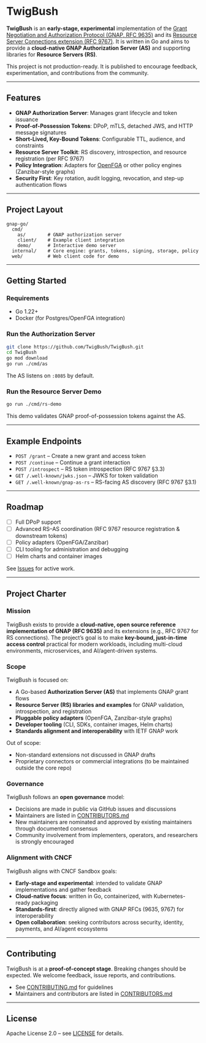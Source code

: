 # TwigBush

**TwigBush** is an **early-stage, experimental** implementation of the [Grant Negotiation and Authorization Protocol (GNAP, RFC 9635)](https://www.rfc-editor.org/rfc/rfc9635.html) and its [Resource Server Connections extension (RFC 9767)](https://www.rfc-editor.org/rfc/rfc9767.html).
It is written in Go and aims to provide a **cloud-native GNAP Authorization Server (AS)** and supporting libraries for **Resource Servers (RS)**.

This project is not production-ready. It is published to encourage feedback, experimentation, and contributions from the community.

---

## Features

* **GNAP Authorization Server**: Manages grant lifecycle and token issuance
* **Proof-of-Possession Tokens**: DPoP, mTLS, detached JWS, and HTTP message signatures
* **Short-Lived, Key-Bound Tokens**: Configurable TTL, audience, and constraints
* **Resource Server Toolkit**: RS discovery, introspection, and resource registration (per RFC 9767)
* **Policy Integration**: Adapters for [OpenFGA](https://openfga.dev/) or other policy engines (Zanzibar-style graphs)
* **Security First**: Key rotation, audit logging, revocation, and step-up authentication flows

---

## Project Layout

```
gnap-go/
  cmd/
    as/        # GNAP authorization server
    client/    # Example client integration 
    demo/      # Interactive demo server
  internal/    # Core engine: grants, tokens, signing, storage, policy
  web/         # Web client code for demo
```

---

## Getting Started

### Requirements

* Go 1.22+
* Docker (for Postgres/OpenFGA integration)

### Run the Authorization Server

```bash
git clone https://github.com/TwigBush/TwigBush.git
cd TwigBush
go mod download
go run ./cmd/as
```

The AS listens on `:8085` by default.

### Run the Resource Server Demo

```bash
go run ./cmd/rs-demo
```

This demo validates GNAP proof-of-possession tokens against the AS.

---

## Example Endpoints

* `POST /grant` – Create a new grant and access token
* `POST /continue` – Continue a grant interaction
* `POST /introspect` – RS token introspection (RFC 9767 §3.3)
* `GET /.well-known/jwks.json` – JWKS for token validation
* `GET /.well-known/gnap-as-rs` – RS-facing AS discovery (RFC 9767 §3.1)

---

## Roadmap

* [ ] Full DPoP support
* [ ] Advanced RS–AS coordination (RFC 9767 resource registration & downstream tokens)
* [ ] Policy adapters (OpenFGA/Zanzibar)
* [ ] CLI tooling for administration and debugging
* [ ] Helm charts and container images

See [Issues](../../issues) for active work.

---

## Project Charter

### Mission

TwigBush exists to provide a **cloud-native, open source reference implementation of GNAP (RFC 9635)** and its extensions (e.g., RFC 9767 for RS connections).
The project’s goal is to make **key-bound, just-in-time access control** practical for modern workloads, including multi-cloud environments, microservices, and AI/agent-driven systems.

### Scope

TwigBush is focused on:

* A Go-based **Authorization Server (AS)** that implements GNAP grant flows
* **Resource Server (RS) libraries and examples** for GNAP validation, introspection, and registration
* **Pluggable policy adapters** (OpenFGA, Zanzibar-style graphs)
* **Developer tooling** (CLI, SDKs, container images, Helm charts)
* **Standards alignment and interoperability** with IETF GNAP work

Out of scope:

* Non-standard extensions not discussed in GNAP drafts
* Proprietary connectors or commercial integrations (to be maintained outside the core repo)

### Governance

TwigBush follows an **open governance** model:

* Decisions are made in public via GitHub issues and discussions
* Maintainers are listed in [CONTRIBUTORS.md](../CONTRIBUTORS.md.md)
* New maintainers are nominated and approved by existing maintainers through documented consensus
* Community involvement from implementers, operators, and researchers is strongly encouraged

### Alignment with CNCF

TwigBush aligns with CNCF Sandbox goals:

* **Early-stage and experimental**: intended to validate GNAP implementations and gather feedback
* **Cloud-native focus**: written in Go, containerized, with Kubernetes-ready packaging
* **Standards-first**: directly aligned with GNAP RFCs (9635, 9767) for interoperability
* **Open collaboration**: seeking contributors across security, identity, payments, and AI/agent ecosystems

---

## Contributing

TwigBush is at a **proof-of-concept stage**. Breaking changes should be expected.
We welcome feedback, issue reports, and contributions.

* See [CONTRIBUTING.md](../CONTRIBUTING.md.md) for guidelines
* Maintainers and contributors are listed in [CONTRIBUTORS.md](../CONTRIBUTORS.md.md)

---

## License

Apache License 2.0 – see [LICENSE](LICENSE) for details.
